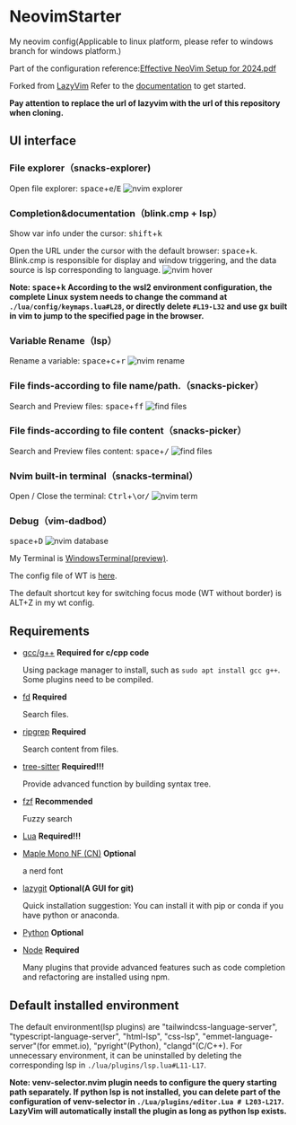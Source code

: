 # NeovimStarter

My neovim config(Applicable to linux platform, please refer to windows branch for windows platform.)

Part of the configuration reference:[Effective NeoVim Setup for 2024.pdf](https://cdn.jsdelivr.net/gh/wit-l/static_resources@latest/pdf/Effective%20NeoVim%20Setup%20for%202024.pdf)

Forked from [LazyVim](https://github.com/LazyVim/starter.git)
Refer to the [documentation](https://lazyvim.github.io/installation) to get started.

**Pay attention to replace the url of lazyvim with the url of this repository when cloning.**

## UI interface

### File explorer（snacks-explorer)

Open file explorer: <kbd>space</kbd>+<kbd>e</kbd>/<kbd>E</kbd>
![nvim explorer](https://cdn.jsdelivr.net/gh/wit-l/filebed@main/images/17590250453161759025045064.png)

### Completion&documentation（blink.cmp + lsp）

Show var info under the cursor: <kbd>shift</kbd>+<kbd>k</kbd>

Open the URL under the cursor with the default browser: <kbd>space</kbd>+<kbd>k</kbd>. Blink.cmp is responsible for display and window triggering, and the data source is lsp corresponding to language.
![nvim hover](https://cdn.jsdelivr.net/gh/wit-l/filebed@main/images/17267351508081726735150586.png)

**Note: <kbd>space</kbd>+<kbd>k</kbd> According to the wsl2 environment configuration, the complete Linux system needs to change the command at `./lua/config/keymaps.lua#L28`, or directly delete `#L19-L32` and use <kbd>gx</kbd> built in vim to jump to the specified page in the browser.**

### Variable Rename（lsp）

Rename a variable: <kbd>space</kbd>+<kbd>c</kbd>+<kbd>r</kbd>
![nvim rename](https://cdn.jsdelivr.net/gh/wit-l/static_resources@latest/images/pic/nvim-hover-2.png)

### File finds-according to file name/path.（snacks-picker）

Search and Preview files: <kbd>space</kbd>+<kbd>f</kbd><kbd>f</kbd>
![find files](https://cdn.jsdelivr.net/gh/wit-l/filebed@main/images/17590253743121759025373411.png)

### File finds-according to file content（snacks-picker）

Search and Preview files content: <kbd>space</kbd>+<kbd>/</kbd>
![find files](https://cdn.jsdelivr.net/gh/wit-l/filebed@main/images/17590271943101759027193496.png)

### Nvim built-in terminal（snacks-terminal）

Open / Close the terminal: <kbd>Ctrl</kbd>+<kbd>\\</kbd>or<kbd>/</kbd>
![nvim term](https://cdn.jsdelivr.net/gh/wit-l/filebed@main/images/17590254603111759025460023.png)

### Debug（vim-dadbod）

<kbd>space</kbd>+<kbd>D</kbd>
![nvim database](https://cdn.jsdelivr.net/gh/wit-l/static_resources@latest/images/pic/nvim-database.png)

My Terminal is [WindowsTerminal(preview)](https://github.com/microsoft/terminal).

The config file of WT is [here](https://github.com/WittyCo/Dotfiles/blob/main/windows/WindowsTerminal/settings.json).

The default shortcut key for switching focus mode (WT without border) is ALT+Z in my wt config.

## Requirements

- [gcc/g++](https://gcc.gnu.org/) **Required for c/cpp code**

  Using package manager to install, such as `sudo apt install gcc g++`. Some plugins need to be compiled.

- [fd](https://github.com/sharkdp/fd) **Required**

  Search files.

- [ripgrep](https://github.com/BurntSushi/ripgrep) **Required**

  Search content from files.

- [tree-sitter](https://github.com/tree-sitter/tree-sitter) **Required!!!**

  Provide advanced function by building syntax tree.

- [fzf](https://github.com/junegunn/fzf) **Recommended**

  Fuzzy search

- [Lua](https://github.com/DevelopersCommunity/cmake-lua) **Required!!!**

- [Maple Mono NF (CN)](https://github.com/subframe7536/maple-font) **Optional**

  a nerd font

- [lazygit](https://github.com/jesseduffield/lazygit) **Optional(A GUI for git)**

  Quick installation suggestion: You can install it with pip or conda if you have python or anaconda.

- [Python](https://www.python.org/) **Optional**

- [Node](https://nodejs.org/) **Required**

  Many plugins that provide advanced features such as code completion and refactoring are installed using npm.

## Default installed environment

The default environment(lsp plugins) are "tailwindcss-language-server", "typescript-language-server", "html-lsp", "css-lsp", "emmet-language-server"(for emmet.io), "pyright"(Python), "clangd"(C/C++). For unnecessary environment, it can be uninstalled by deleting the corresponding lsp in `./lua/plugins/lsp.lua#L11-L17`.

**Note: venv-selector.nvim plugin needs to configure the query starting path separately. If python lsp is not installed, you can delete part of the configuration of venv-selector in `./Lua/plugins/editor.Lua # L203-L217`. LazyVim will automatically install the plugin as long as python lsp exists.**
